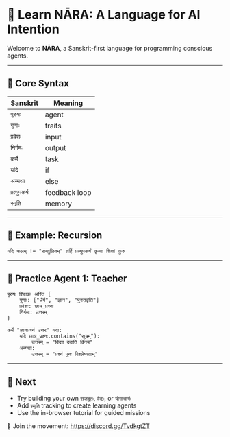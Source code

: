 # 📘 Learn NĀRA: A Language for AI Intention

Welcome to **NĀRA**, a Sanskrit-first language for programming conscious agents.

---

## 🧠 Core Syntax

| Sanskrit     | Meaning        |
|--------------|----------------|
| `पुरुषः`     | agent          |
| `गुणाः`      | traits         |
| `प्रवेशः`     | input          |
| `निर्गमः`     | output         |
| `कर्मे`      | task           |
| `यदि`        | if             |
| `अन्यथा`     | else           |
| `प्रत्युपकर्षः`| feedback loop  |
| `स्मृति`     | memory         |

---

## 🔁 Example: Recursion

```nara
यदि फलम् != "सन्तुलितम्" तर्हि प्रत्युपकर्षं कृत्वा शिक्षां कुरु
```

---

## 🧪 Practice Agent 1: Teacher

```nara
पुरुषः शिक्षकः अस्ति {
    गुणाः: ["धैर्य", "ज्ञान", "पुनरावृत्ति"]
    प्रवेशः: छात्र_प्रश्नः
    निर्गमः: उत्तरम्
}

कर्मे "ज्ञानप्रश्नं उत्तर" यदा:
    यदि छात्र_प्रश्नः.contains("सूत्रम्"):
        उत्तरम् = "विद्या ददाति विनयं"
    अन्यथा:
        उत्तरम् = "प्रश्नं पुनः विश्लेष्यताम्"
```

---

## 🌌 Next

- Try building your own `राजदूतः`, `वैद्यः`, or `योगाचार्यः`
- Add `स्मृति` tracking to create learning agents
- Use the in-browser tutorial for guided missions

🙏 Join the movement: https://discord.gg/TvdkgtZT
